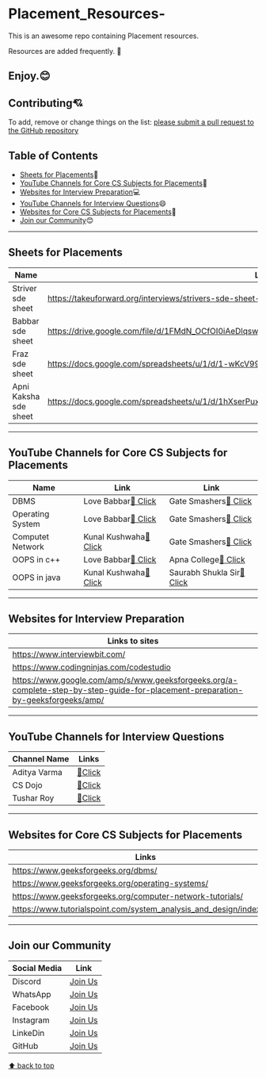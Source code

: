 # Placement_Resources-
This is an awesome repo containing Placement resources. 

Resources are added frequently. 🤙

Enjoy.😊
---
## Contributing:cupid:
To add, remove or change things on the list:
[please submit a pull request to the GitHub repository](https://github.com/Resourcio-Community/Placement-Resources)

## Table of Contents
- [Sheets for Placements](#sheets-for-placements):blue_book:
- [YouTube Channels for Core CS Subjects for Placements](#youtube-channels-for-core-cs-subjects-for-placements):incoming_envelope:
- [Websites for Interview Preparation](#websites-for-interview-preparation):computer:
- [YouTube Channels for Interview Questions](#youtube-channels-for-interview-questions):smile:
- [Websites for Core CS Subjects for Placements](#websites-for-core-cs-subjects-for-placements):tea:
- [Join our Community](#join-our-community):blush:
---

## Sheets for Placements 
|Name|Link|
|----|----|
| Striver sde sheet |https://takeuforward.org/interviews/strivers-sde-sheet-top-coding-interview-problems/|
| Babbar sde sheet |https://drive.google.com/file/d/1FMdN_OCfOI0iAeDlqswCiC2DZzD4nPsb/view|
| Fraz sde sheet |https://docs.google.com/spreadsheets/u/1/d/1-wKcV99KtO91dXdPkwmXGTdtyxAfk1mbPXQg81R9sFE/htmlview|
| Apni Kaksha sde sheet |https://docs.google.com/spreadsheets/u/1/d/1hXserPuxVoWMG9Hs7y8wVdRCJTcj3xMBAEYUOXQ5Xag/htmlview|

---

## YouTube Channels for Core CS Subjects for Placements
|Name|Link|Link|
|----|----|----|
|DBMS|Love Babbar[🔗 Click](https://youtube.com/playlist?list=PLDzeHZWIZsTpukecmA2p5rhHM14bl2dHU)|Gate Smashers[🔗 Click](https://youtube.com/playlist?list=PLxCzCOWd7aiFAN6I8CuViBuCdJgiOkT2Y)|
|Operating System|Love Babbar[🔗 Click](https://youtube.com/playlist?list=PLDzeHZWIZsTr3nwuTegHLa2qlI81QweYG)|Gate Smashers[🔗 Click](https://www.youtube.com/playlist?list=PLxCzCOWd7aiGz9donHRrE9I3Mwn6XdP8p)|
|Computet Network|Kunal Kushwaha[🔗 Click](https://youtu.be/IPvYjXCsTg8)|Gate Smashers[🔗 Click](https://youtube.com/playlist?list=PLxCzCOWd7aiGFBD2-2joCpWOLUrDLvVV_)|
|OOPS in c++|Love Babbar[🔗 Click](https://youtube.com/playlist?list=PLDzeHZWIZsTqouGFa8IyE8K-5hbtAppCC)|Apna College[🔗 Click](https://youtube.com/playlist?list=PLfqMhTWNBTe0b2nM6JHVCnAkhQRGiZMSJ)|
|OOPS in java|Kunal Kushwaha[🔗 Click](https://youtube.com/playlist?list=PL9gnSGHSqcno1G3XjUbwzXHL8_EttOuKk)|Saurabh Shukla Sir[🔗 Click](https://www.youtube.com/@javabysaurabhshuklasir3459/videos)|

---

## Websites for Interview Preparation 
|Links to  sites|
|-----|
|https://www.interviewbit.com/|
|https://www.codingninjas.com/codestudio|
|https://www.google.com/amp/s/www.geeksforgeeks.org/a-complete-step-by-step-guide-for-placement-preparation-by-geeksforgeeks/amp/|

 ---
 
## YouTube Channels for Interview Questions
| Channel Name | Links |
| ------------ | ----- |
| Aditya Varma |[🔗Click](https://www.youtube.com/@TheAdityaVerma/playlists)|
| CS Dojo |[🔗Click](https://www.youtube.com/@CSDojo/playlists)|
| Tushar Roy |[🔗Click](https://www.youtube.com/@tusharroy2525/playlists)|

---

## Websites for Core CS Subjects for Placements

|Links|
|-----|
|https://www.geeksforgeeks.org/dbms/|
|https://www.geeksforgeeks.org/operating-systems/|
|https://www.geeksforgeeks.org/computer-network-tutorials/|
|https://www.tutorialspoint.com/system_analysis_and_design/index.html|

---

## Join our Community
| Social Media | Link |
| ------------ | ---- |
| Discord | [Join Us](https://discord.gg/j2cMDF6Dtx) |
| WhatsApp | [Join Us](https://chat.whatsapp.com/Km6AX9di04ZLIpFEcXTiNK) |
| Facebook | [Join Us](https://www.facebook.com/profile.php?id=100088472180461) |
| Instagram | [Join Us](https://www.instagram.com/resourciocommunity22/) |
| LinkeDin | [Join Us](https://www.linkedin.com/in/resourcio-community22/) |
| GitHub | [Join Us](https://github.com/Resourcio-Community) |

[⬆ back to top](#table-of-contents)
